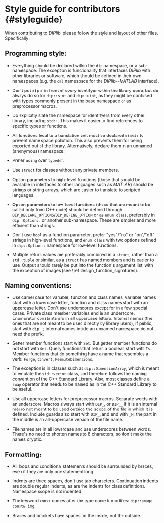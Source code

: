 # Style guide for contributors {#styleguide}

[//]: # (DIPlib 3.0)

[//]: # ([c]2016-2017, Cris Luengo.)
[//]: # (Based on original DIPlib code: [c]1995-2014, Delft University of Technology.)

[//]: # (Licensed under the Apache License, Version 2.0 [the "License"];)
[//]: # (you may not use this file except in compliance with the License.)
[//]: # (You may obtain a copy of the License at)
[//]: # ()
[//]: # (   http://www.apache.org/licenses/LICENSE-2.0)
[//]: # ()
[//]: # (Unless required by applicable law or agreed to in writing, software)
[//]: # (distributed under the License is distributed on an "AS IS" BASIS,)
[//]: # (WITHOUT WARRANTIES OR CONDITIONS OF ANY KIND, either express or implied.)
[//]: # (See the License for the specific language governing permissions and)
[//]: # (limitations under the License.)

When contributing to *DIPlib*, please follow the style and layout of other files.
Specifically:

## Programming style:

- Everything should be declared within the `dip` namespace, or a sub-namespace. The
  exception is functionality that interfaces *DIPlib* with other libraries or software,
  which should be defined in their own namespaces (e.g. the `dml` namespace for the
  *DIPlib--MATLAB* interface).

- Don't put `dip::` in front of every identifyer within the library code, but do always
  do so for `dip::sint` and `dip::uint`, as they might be confused with types commonly
  present in the base namespace or as preprocessor macros.

- Do explicitly state the namespace for identifyers from every other library, including
  `std::`. This makes it easier to find references to specific types or functions.

- All functions local to a translation unit must be declared `static` to prevent
  name space pollution. This also prevents them for being exported out of the library.
  Alternatively, declare them in an unnamed (anonymous) namespace.

- Prefer `using` over `typedef`.

- Use `struct` for classes without any private members.

- Option parameters to high-level functions (those that should be available in interfaces
  to other languages such as *MATLAB*) should be strings or string arrays, which are easier
  to translate to scripted languages.

- Option parameters to low-level functions (those that are meant to be called only from
  C++ code) should be defined through `DIP_DECLARE_OPTIONS`/`DIP_DEFINE_OPTION` or as
  `enum class`, preferably in `dip::Option::` or another sub-namespace. These are simpler
  and more efficient than strings.

- Don't use `bool` as a function parameter, prefer "yes"/"no" or "on"/"off" strings in
  high-level functions, and `enum class` with two options defined in `dip::Option::`
  namespace for low-level functions.

- Multiple return values are preferably combined in a `struct`, rather than a `std::tuple`
  or similar, as a `struct` has named members and is easier to use. Output should rarely
  be put into the function's argument list, with the exception of images
  (see \ref design_function_signatures).

## Naming conventions:

- Use camel case for variable, function and class names. Variable names start with
  a lowercase letter, function and class names start with an uppercase letter. Don't
  use underscores except for in a few special cases. Private class member variables
  end in an underscore. Enumerator constants are in all uppercase letters. Internal
  names (the ones that are not meant to be used directly by library users), if public,
  start with `dip__`; internal names inside an unnamed namespace do not need the prefix.

- Setter member functions start with `Set`. But getter member functions do not start
  with `Get`. Query functions that return a boolean start with `Is`. Member functions
  that do something have a name that resembles a verb: `Forge`, `Convert`, `PermuteDimensions`.

- The exception is in classes such as `dip::DimensionArray`, which is meant to emulate
  the `std::vector` class, and therefore follows the naming convention of the C++ Standard
  Library. Also, most classes define a `swap` operator that needs to be named as in
  the C++ Standard Library to be useful.

- Use all uppercase letters for preprocessor macros. Separate words with an underscore.
  Macros always start with `DIP_`, or `DIP__` if it is an internal macro not meant to
  be used outside the scope of the file in which it is defined. Include guards also
  start with `DIP_`, and end with `_H`; the part in the middle is an all-uppercase
  version of the file name.

- File names are in all lowercase and use underscores between words. There's no need
  to shorten names to 8 characters, so don't make the names cryptic.

## Formatting:

- All loops and conditional statements should be surrounded by braces, even if they
  are only one statement long.

- Indents are three spaces, don't use tab characters. Continuation indents are double
  regular indents, as are the indents for class definitions. Namespace scope is not
  indented.

- The keyword `const` comes after the type name it modifies: `dip::Image const& img`.

- Braces and brackets have spaces on the inside, not the outside.
